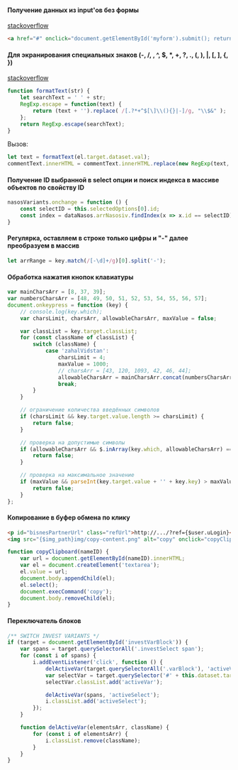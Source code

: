 #### Получение данных из input'ов без формы

[stackoverflow](https://ru.stackoverflow.com/questions/247752/%D0%9F%D0%BE%D0%BB%D1%83%D1%87%D0%B5%D0%BD%D0%B8%D0%B5-%D0%B4%D0%B0%D0%BD%D0%BD%D1%8B%D1%85-%D0%B8%D0%B7-input%D0%BE%D0%B2-%D0%B1%D0%B5%D0%B7-%D1%84%D0%BE%D1%80%D0%BC%D1%8B)

```html
<a href="#" onclick="document.getElementById('myform').submit(); return false;">Отправить</a>
```

#### Для экранирования специальных знаков (-, /, \, ^, $, *, +, ?, ., (, ), |, [, ], {, })

[stackoverflow](https://ru.stackoverflow.com/questions/434779/%D0%97%D0%B0%D0%BC%D0%B5%D0%BD%D0%B0-%D0%B2%D1%8B%D1%80%D0%B0%D0%B6%D0%B5%D0%BD%D0%B8%D1%8F-%D1%81%D0%BE%D0%B4%D0%B5%D1%80%D0%B6%D0%B0%D1%89%D0%B5%D0%B3%D0%BE-%D0%BA%D1%80%D1%83%D0%B3%D0%BB%D1%8B%D0%B5-%D1%81%D0%BA%D0%BE%D0%B1%D0%BA%D0%B8-%D1%81-%D0%BF%D0%BE%D0%BC%D0%BE%D1%89%D1%8C%D1%8E-replace)

```js
function formatText(str) {
    let searchText = ' ' + str;
    RegExp.escape = function(text) {
        return (text + '').replace( /[.?*+^$[\]\\(){}|-]/g, "\\$&" );
    };
    return RegExp.escape(searchText);
}
```

Вызов:
```js
let text = formatText(el.target.dataset.val);
commentText.innerHTML = commentText.innerHTML.replace(new RegExp(text,'g'), '');
```

#### Получение ID выбранной в select опции и поиск индекса в массиве объектов по свойству ID

```js
nasosVariants.onchange = function () {
    const selectID = this.selectedOptions[0].id;
    const index = dataNasos.arrNasosiv.findIndex(x => x.id == selectID);
}
```

#### Регулярка, оставляем в строке только цифры и "-" далее преобразуем в массив

```js
let arrRange = key.match(/[-\d]+/g)[0].split('-');
```


#### Обработка нажатия кнопок клавиатуры

```js
var mainCharsArr = [8, 37, 39];
var numbersCharsArr = [48, 49, 50, 51, 52, 53, 54, 55, 56, 57];
document.onkeypress = function (key) {
    // console.log(key.which);
    var charsLimit, charsArr, allowableCharsArr, maxValue = false;

    var classList = key.target.classList;
    for (const className of classList) {
        switch (className) {
            case 'zahalVidstan':
                charsLimit = 4;
                maxValue = 1000;
                // charsArr = [43, 120, 1093, 42, 46, 44];
                allowableCharsArr = mainCharsArr.concat(numbersCharsArr);
                break;
        }
    }

    // ограничение количества введённых символов
    if (charsLimit && key.target.value.length >= charsLimit) {
        return false;
    }

    // проверка на допустимые символы
    if (allowableCharsArr && $.inArray(key.which, allowableCharsArr) == -1) {
        return false;
    }

    // проверка на максимальное значение
    if (maxValue && parseInt(key.target.value + '' + key.key) > maxValue) {
        return false;
    }
};
```

#### Копирование в буфер обмена по клику

```html
<p id="bisnesPartnerUrl" class="refUrl">http://.../?ref={$user.uLogin}</p>
<img src="{$img_path}img/copy-content.png" alt="copy" onclick="copyClipboard('bisnesPartnerUrl')">
```

```js
function copyClipboard(nameID) {
    var url = document.getElementById(nameID).innerHTML;
    var el = document.createElement('textarea');
    el.value = url;
    document.body.appendChild(el);
    el.select();
    document.execCommand('copy');
    document.body.removeChild(el);
}
```

#### Переключатель блоков

```js
/** SWITCH INVEST VARIANTS */
if (target = document.getElementById('investVarBlock')) {
    var spans = target.querySelectorAll('.investSelect span');
    for (const i of spans) {
        i.addEventListener('click', function () {
            delActiveVar(target.querySelectorAll('.varBlock'), 'activeVar');
            var selectVar = target.querySelector('#' + this.dataset.target);
            selectVar.classList.add('activeVar');

            delActiveVar(spans, 'activeSelect');
            i.classList.add('activeSelect');
        });
    }

    function delActiveVar(elementsArr, className) {
        for (const i of elementsArr) {
            i.classList.remove(className);
        }
    }
}
```
